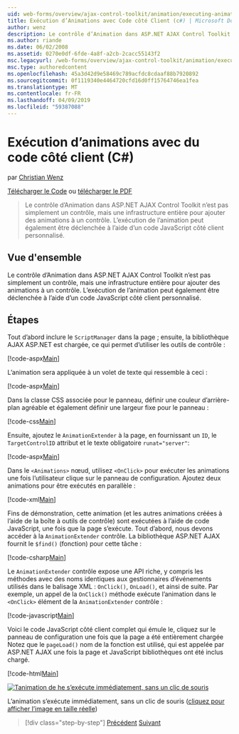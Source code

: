 ```yaml
---
uid: web-forms/overview/ajax-control-toolkit/animation/executing-animations-using-client-side-code-cs
title: Exécution d’Animations avec Code côté Client (c#) | Microsoft Docs
author: wenz
description: Le contrôle d’Animation dans ASP.NET AJAX Control Toolkit n’est pas simplement un contrôle, mais une infrastructure entière pour ajouter des animations à un contrôle. L’exécution de l’animation...
ms.author: riande
ms.date: 06/02/2008
ms.assetid: 0270e0df-6fde-4a8f-a2cb-2cacc55143f2
msc.legacyurl: /web-forms/overview/ajax-control-toolkit/animation/executing-animations-using-client-side-code-cs
msc.type: authoredcontent
ms.openlocfilehash: 45a3d42d9e58469c789acfdc8cdaaf88b7920892
ms.sourcegitcommit: 0f1119340e4464720cfd16d0ff15764746ea1fea
ms.translationtype: MT
ms.contentlocale: fr-FR
ms.lasthandoff: 04/09/2019
ms.locfileid: "59387088"
---
```

# <a name="executing-animations-using-client-side-code-c"></a>Exécution d’animations avec du code côté client (C#)

par [Christian Wenz](https://github.com/wenz)

[Télécharger le Code](http://download.microsoft.com/download/f/9/a/f9a26acd-8df4-4484-8a18-199e4598f411/Animation10.cs.zip) ou [télécharger le PDF](http://download.microsoft.com/download/6/7/1/6718d452-ff89-4d3f-a90e-c74ec2d636a3/animation10CS.pdf)

> Le contrôle d’Animation dans ASP.NET AJAX Control Toolkit n’est pas simplement un contrôle, mais une infrastructure entière pour ajouter des animations à un contrôle. L’exécution de l’animation peut également être déclenchée à l’aide d’un code JavaScript côté client personnalisé.


## <a name="overview"></a>Vue d'ensemble

Le contrôle d’Animation dans ASP.NET AJAX Control Toolkit n’est pas simplement un contrôle, mais une infrastructure entière pour ajouter des animations à un contrôle. L’exécution de l’animation peut également être déclenchée à l’aide d’un code JavaScript côté client personnalisé.

## <a name="steps"></a>Étapes

Tout d’abord inclure le `ScriptManager` dans la page ; ensuite, la bibliothèque AJAX ASP.NET est chargée, ce qui permet d’utiliser les outils de contrôle :

[!code-aspx[Main](executing-animations-using-client-side-code-cs/samples/sample1.aspx)]

L’animation sera appliquée à un volet de texte qui ressemble à ceci :

[!code-aspx[Main](executing-animations-using-client-side-code-cs/samples/sample2.aspx)]

Dans la classe CSS associée pour le panneau, définir une couleur d’arrière-plan agréable et également définir une largeur fixe pour le panneau :

[!code-css[Main](executing-animations-using-client-side-code-cs/samples/sample3.css)]

Ensuite, ajoutez le `AnimationExtender` à la page, en fournissant un `ID`, le `TargetControlID` attribut et le texte obligatoire `runat="server"`:

[!code-aspx[Main](executing-animations-using-client-side-code-cs/samples/sample4.aspx)]

Dans le `<Animations>` nœud, utilisez `<OnClick>` pour exécuter les animations une fois l’utilisateur clique sur le panneau de configuration. Ajoutez deux animations pour être exécutés en parallèle :

[!code-xml[Main](executing-animations-using-client-side-code-cs/samples/sample5.xml)]

Fins de démonstration, cette animation (et les autres animations créées à l’aide de la boîte à outils de contrôle) sont exécutées à l’aide de code JavaScript, une fois que la page s’exécute. Tout d’abord, nous devons accéder à la `AnimationExtender` contrôle. La bibliothèque ASP.NET AJAX fournit le `$find()` (fonction) pour cette tâche :

[!code-csharp[Main](executing-animations-using-client-side-code-cs/samples/sample6.cs)]

Le `AnimationExtender` contrôle expose une API riche, y compris les méthodes avec des noms identiques aux gestionnaires d’événements utilisés dans le balisage XML : `OnClick()`, `OnLoad()`, et ainsi de suite. Par exemple, un appel de la `OnClick()` méthode exécute l’animation dans le `<OnClick>` élément de la `AnimationExtender` contrôle :

[!code-javascript[Main](executing-animations-using-client-side-code-cs/samples/sample7.js)]

Voici le code JavaScript côté client complet qui émule le, cliquez sur le panneau de configuration une fois que la page a été entièrement chargée Notez que le `pageLoad()` nom de la fonction est utilisé, qui est appelée par ASP.NET AJAX une fois la page et JavaScript bibliothèques ont été inclus chargé.

[!code-html[Main](executing-animations-using-client-side-code-cs/samples/sample8.html)]


[![Tanimation de he s’exécute immédiatement, sans un clic de souris](executing-animations-using-client-side-code-cs/_static/image2.png)](executing-animations-using-client-side-code-cs/_static/image1.png)

L’animation s’exécute immédiatement, sans un clic de souris ([cliquez pour afficher l’image en taille réelle](executing-animations-using-client-side-code-cs/_static/image3.png))

> [!div class="step-by-step"]
> [Précédent](modifying-animations-from-the-server-side-cs.md)
> [Suivant](changing-an-animation-using-client-side-code-cs.md)
